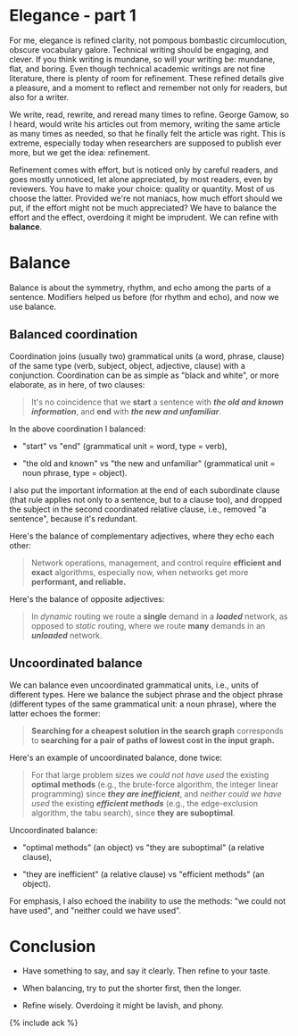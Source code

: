 # Elegance - part 1

For me, elegance is refined clarity, not pompous bombastic
circumlocution, obscure vocabulary galore.  Technical writing should
be engaging, and clever.  If you think writing is mundane, so will
your writing be: mundane, flat, and boring.  Even though technical
academic writings are not fine literature, there is plenty of room for
refinement.  These refined details give a pleasure, and a moment to
reflect and remember not only for readers, but also for a writer.

We write, read, rewrite, and reread many times to refine.  George
Gamow, so I heard, would write his articles out from memory, writing
the same article as many times as needed, so that he finally felt the
article was right.  This is extreme, especially today when researchers
are supposed to publish ever more, but we get the idea: refinement.

Refinement comes with effort, but is noticed only by careful readers,
and goes mostly unnoticed, let alone appreciated, by most readers,
even by reviewers.  You have to make your choice: quality or quantity.
Most of us choose the latter.  Provided we're not maniacs, how much
effort should we put, if the effort might not be much appreciated?  We
have to balance the effort and the effect, overdoing it might be
imprudent.  We can refine with **balance**.

# Balance

Balance is about the symmetry, rhythm, and echo among the parts of a
sentence.  Modifiers helped us before (for rhythm and echo), and now
we use balance.

## Balanced coordination

Coordination joins (usually two) grammatical units (a word, phrase,
clause) of the same type (verb, subject, object, adjective, clause)
with a conjunction.  Coordination can be as simple as "black and
white", or more elaborate, as in here, of two clauses:

> It's no coincidence that we **start** a sentence with ***the old and
> known information***, and **end** with ***the new and unfamiliar***.

In the above coordination I balanced:

  * "start" vs "end" (grammatical unit = word, type = verb),

  * "the old and known" vs "the new and unfamiliar" (grammatical unit
    = noun phrase, type = object).

I also put the important information at the end of each subordinate
clause (that rule applies not only to a sentence, but to a clause
too), and dropped the subject in the second coordinated relative
clause, i.e., removed "a sentence", because it's redundant.

Here's the balance of complementary adjectives, where they echo each
other:

> Network operations, management, and control require **efficient and
> exact** algorithms, especially now, when networks get more
> **performant, and reliable.**

Here's the balance of opposite adjectives:

> In *dynamic* routing we route a **single** demand in a ***loaded***
> network, as opposed to *static* routing, where we route **many**
> demands in an ***unloaded*** network.

## Uncoordinated balance

We can balance even uncoordinated grammatical units, i.e., units of
different types.  Here we balance the subject phrase and the object
phrase (different types of the same grammatical unit: a noun phrase),
where the latter echoes the former:

> **Searching for a cheapest solution in the search graph**
> corresponds to **searching for a pair of paths of lowest cost in the
> input graph.**

Here's an example of uncoordinated balance, done twice:

> For that large problem sizes we *could not have used* the existing
> **optimal methods** (e.g., the brute-force algorithm, the integer
> linear programming) since ***they are inefficient***, and *neither
> could we have used* the existing ***efficient methods*** (e.g., the
> edge-exclusion algorithm, the tabu search), since **they are
> suboptimal**.

Uncoordinated balance:

* "optimal methods" (an object) vs "they are suboptimal" (a relative
  clause),

* "they are inefficient" (a relative clause) vs "efficient methods"
  (an object).

For emphasis, I also echoed the inability to use the methods: "we
could not have used", and "neither could we have used".

# Conclusion

* Have something to say, and say it clearly.  Then refine to your
  taste.

* When balancing, try to put the shorter first, then the longer.

* Refine wisely.  Overdoing it might be lavish, and phony.

{% include ack %}
